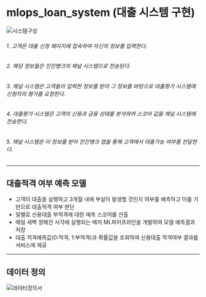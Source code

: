 # mlops_loan_system (대출 시스템 구현)

![시스템구성](https://github.com/user-attachments/assets/df75bd21-05f1-47e8-addf-d32dae9ee6c1)

###### 1. 고객은 대출 신청 페이지에 접속하여 자신의 정보를 입력한다.
###### 2. 해당 정보들은 진진뱅크의 채널 시스템으로 전송된다.
###### 3. 채널 시스템은 고객들이 입력한 정보를 받아 그 정보를 바탕으로 대출평가 시스템에 신청자의 평가를 요청한다.
###### 4. 대출평가 시스템은 고객의 신용과 금융 상태를 분석하여 스코어 값을 채널 시스템에 전송한다. 
###### 5. 채널 시스템은 이 정보를 받아 진진뱅크 앱을 통해 고객에서 대출가능 여부를 전달한다. 

---------------------------------------------------------------------------------------------

## 대출적격 여부 예측 모델
- 고객이 대출을 실행하고 3개월 내에 부실이 발생할 것인지 여부를 예측하고 이를 기반으로 대출적격 여부 판단
- 일별로 신용대출 부적격에 대한 예측 스코어를 산출
- 매일 새벽 정해진 시각에 실행되는 배치 ML파이프라인을 개발하여 모델 예측결과 저장
- 대출 적격예측값(0:적격, 1:부적격)과 확률값을 조회하여 신용대출 적격여부 결과를 서비스에 제공

---------------------------------------------------------------------------------------------
## 데이터 정의
![데이터정의서](https://github.com/user-attachments/assets/91fd25ed-7569-40dc-8fc5-fb006f4a4bab)

